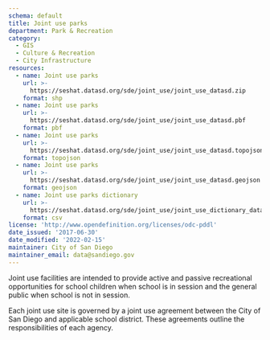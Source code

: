 ```yaml
---
schema: default
title: Joint use parks
department: Park & Recreation
category:
  - GIS
  - Culture & Recreation
  - City Infrastructure
resources:
  - name: Joint use parks
    url: >-
      https://seshat.datasd.org/sde/joint_use/joint_use_datasd.zip
    format: shp
  - name: Joint use parks
    url: >-
      https://seshat.datasd.org/sde/joint_use/joint_use_datasd.pbf
    format: pbf
  - name: Joint use parks
    url: >-
      https://seshat.datasd.org/sde/joint_use/joint_use_datasd.topojson
    format: topojson
  - name: Joint use parks
    url: >-
      https://seshat.datasd.org/sde/joint_use/joint_use_datasd.geojson
    format: geojson
  - name: Joint use parks dictionary
    url: >-
      https://seshat.datasd.org/sde/joint_use/joint_use_dictionary_datasd.csv
    format: csv
license: 'http://www.opendefinition.org/licenses/odc-pddl'
date_issued: '2017-06-30'
date_modified: '2022-02-15'
maintainer: City of San Diego
maintainer_email: data@sandiego.gov
---
```

Joint use facilities are intended to provide active and passive recreational opportunities for school children when school is in session and the general public when school is not in session.
<!--more-->
Each joint use site is governed by a joint use agreement between the City of San Diego and applicable school district. These agreements outline the responsibilities of each agency.

